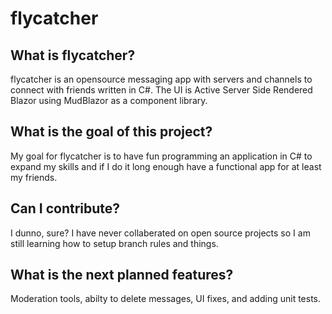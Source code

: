 # flycatcher

## What is flycatcher?
flycatcher is an opensource messaging app with servers and channels to connect with friends written in C#. The UI is Active Server Side Rendered Blazor using MudBlazor as a component library.

## What is the goal of this project?
My goal for flycatcher is to have fun programming an application in C# to expand my skills and if I do it long enough have a functional app for at least my friends.

## Can I contribute?
I dunno, sure? I have never collaberated on open source projects so I am still learning how to setup branch rules and things.

## What is the next planned features?
Moderation tools, abilty to delete messages, UI fixes, and adding unit tests.
